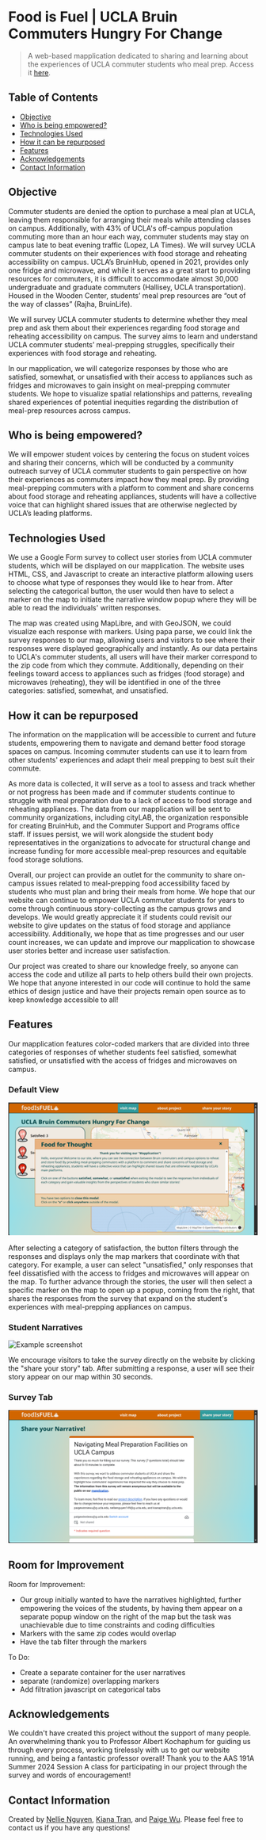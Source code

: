 # Food is Fuel | UCLA Bruin Commuters Hungry For Change
> A web-based mapplication dedicated to sharing and learning about the experiences of UCLA commuter students who meal prep.
> Access it [here](https://pwinnie2026.github.io/group-ate/index.html).


## Table of Contents
* [Objective](#Objective)
* [Who is being empowered?](#Who-is-being-empowered?)
* [Technologies Used](#Technologies-used)
* [How it can be repurposed](#How-it-can-be-repurposed)
* [Features](#Features)
* [Acknowledgements](#Acknowledgements)
* [Contact Information](#Contact-Information)


## Objective
Commuter students are denied the option to purchase a meal plan at UCLA, leaving them responsible for arranging their meals while attending classes on campus. Additionally, with 43% of UCLA's off-campus population commuting more than an hour each way, commuter students may stay on campus late to beat evening traffic (Lopez, LA Times). We will survey UCLA commuter students on their experiences with food storage and reheating accessibility on campus. UCLA’s BruinHub, opened in 2021, provides only one fridge and microwave, and while it serves as a great start to providing resources for commuters, it is difficult to accommodate almost 30,000 undergraduate and graduate commuters (Hallisey, UCLA transportation). Housed in the Wooden Center, students’ meal prep resources are “out of the way of classes” (Rajha, BruinLife). 

We will survey UCLA commuter students to determine whether they meal prep and ask them about their experiences regarding food storage and reheating accessibility on campus. The survey aims to learn and understand UCLA commuter students’ meal-prepping struggles, specifically their experiences with food storage and reheating. 

In our mapplication, we will categorize responses by those who are satisfied, somewhat, or unsatisfied with their access to appliances such as fridges and microwaves to gain insight on meal-prepping commuter students. We hope to visualize spatial relationships and patterns, revealing shared experiences of potential inequities regarding the distribution of meal-prep resources across campus. 

## Who is being empowered?
We will empower student voices by centering the focus on student voices and sharing their concerns, which will be conducted by a community outreach survey of UCLA commuter students to gain perspective on how their experiences as commuters impact how they meal prep. By providing meal-prepping commuters with a platform to comment and share concerns about food storage and reheating appliances, students will have a collective voice that can highlight shared issues that are otherwise neglected by UCLA’s leading platforms.


## Technologies Used
We use a Google Form survey to collect user stories from UCLA commuter students, which will be displayed on our mapplication. The website uses HTML, CSS, and Javascript to create an interactive platform allowing users to choose what type of responses they would like to hear from. After selecting the categorical button, the user would then have to select a marker on the map to initiate the narrative window popup where they will be able to read the individuals' written responses.

The map was created using MapLibre, and with GeoJSON, we could visualize each response with markers. Using papa parse, we could link the survey responses to our map, allowing users and visitors to see where their responses were displayed geographically and instantly. As our data pertains to UCLA's commuter students, all users will have their marker correspond to the zip code from which they commute. Additionally, depending on their feelings toward access to appliances such as fridges (food storage) and microwaves (reheating), they will be identified in one of the three categories: satisfied, somewhat, and unsatisfied.


## How it can be repurposed
The information on the mapplication will be accessible to current and future students, empowering them to navigate and demand better food storage spaces on campus. Incoming commuter students can use it to learn from other students' experiences and adapt their meal prepping to best suit their commute. 

As more data is collected, it will serve as a tool to assess and track whether or not progress has been made and if commuter students continue to struggle with meal preparation due to a lack of access to food storage and reheating appliances. The data from our mapplication will be sent to community organizations, including cityLAB, the organization responsible for creating BruinHub, and the Commuter Support and Programs office staff. If issues persist, we will work alongside the student body representatives in the organizations to advocate for structural change and increase funding for more accessible meal-prep resources and equitable food storage solutions.

Overall, our project can provide an outlet for the community to share on-campus issues related to meal-prepping food accessibility faced by students who must plan and bring their meals from home. We hope that our website can continue to empower UCLA commuter students for years to come through continuous story-collecting as the campus grows and develops. We would greatly appreciate it if students could revisit our website to give updates on the status of food storage and appliance accessibility. Additionally, we hope that as time progresses and our user count increases, we can update and improve our mapplication to showcase user stories better and increase user satisfaction.

Our project was created to share our knowledge freely, so anyone can access the code and utilize all parts to help others build their own projects. We hope that anyone interested in our code will continue to hold the same ethics of design justice and have their projects remain open source as to keep knowledge accessible to all!


## Features
Our mapplication features color-coded markers that are divided into three categories of responses of whether students feel satisfied, somewhat satisfied, or unsatisfied with the access of fridges and microwaves on campus. 
### Default View ###
![Example screenshot](photo/homedefaultSS.png)

After selecting a category of satisfaction, the button filters through the responses and displays only the map markers that coordinate with that category. For example, a user can select "unsatisfied," only responses that feel dissatisfied with the access to fridges and microwaves will appear on the map. To further advance through the stories, the user will then select a specific marker on the map to open up a popup, coming from the right, that shares the responses from the survey that expand on the student's experiences with meal-prepping appliances on campus.

### Student Narratives ###
![Example screenshot](photo/narrativeSS.png)

We encourage visitors to take the survey directly on the website by clicking the "share your story" tab. After submitting a response, a user will see their story appear on our map within 30 seconds.

### Survey Tab ###
![Example screenshot](photo/new-surveySS.png)


## Room for Improvement
Room for Improvement:
- Our group initially wanted to have the narratives highlighted, further empowering the voices of the students, by having them appear on a separate popup window on the right of the map but the task was unachievable due to time constraints and coding difficulties
- Markers with the same zip codes would overlap
- Have the tab filter through the markers

To Do:
- Create a separate container for the user narratives
- separate (randomize) overlapping markers
- Add filtration javascript on categorical tabs


## Acknowledgements
We couldn't have created this project without the support of many people. An overwhelming thank you to Professor Albert Kochaphum for guiding us through every process, working tirelessly with us to get our website running, and being a fantastic professor overall! Thank you to the AAS 191A Summer 2024 Session A class for participating in our project through the survey and words of encouragement!


## Contact Information
Created by [Nellie Nguyen](
nellienguyen149@g.ucla.edu), [Kiana Tran](kianaptran@gmail.com), and [Paige Wu](
paigewinniewu@g.ucla.edu). Please feel free to contact us if you have any questions!

